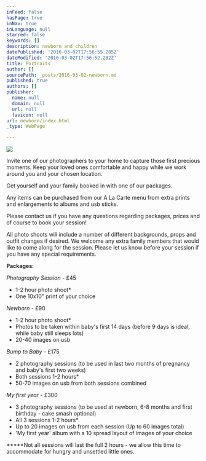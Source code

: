 ```yaml
---
inFeed: false
hasPage: true
inNav: true
inLanguage: null
starred: false
keywords: []
description: newborn and children
datePublished: '2016-03-02T17:56:55.285Z'
dateModified: '2016-03-02T17:56:52.202Z'
title: Portraits
author: []
sourcePath: _posts/2016-03-02-newborn.md
published: true
authors: []
publisher:
  name: null
  domain: null
  url: null
  favicon: null
url: newborn/index.html
_type: WebPage

---
```

![](https://s3-us-west-2.amazonaws.com/the-grid-img/p/2bd720a58be1eddf8be4e8091287226660a500b0.jpg)

Invite one of our photographers to your home to capture those first precious moments. Keep your loved ones comfortable and happy while we work around you and your chosen location.

Get yourself and your family booked in with one of our packages.

Any items can be purchased from our A La Carte menu from extra prints and enlargements to albums and usb sticks.

Please contact us if you have any questions regarding packages, prices and of course to book your session!

All photo shoots will include a number of different backgrounds, props and outfit changes if desired. We welcome any extra family members that would like to come along for the session. Please let us know before your session if you have any special requirements.

**Packages:**

_Photography Session_ - £45

* 1-2 hour photo shoot\*
* One 10x10" print of your choice

_Newborn_ - £90

* 1-2 hour photo shoot\*
* Photos to be taken within baby's first 14 days (before 9 days is ideal, while baby still sleeps lots)
* 20-40 images on usb

_Bump to Baby_ - £175

* 2 photography sessions (to be used in last two months of pregnancy and baby's first two weeks)
* Both sessions 1-2 hours\*
* 50-70 images on usb from both sessions combined

_My first year_ - £300

* 3 photography sessions (to be used at newborn, 6-8 months and first birthday - cake smash optional)
* All 3 sessions 1-2 hours\*
* Up to 20 images on usb from each session (Up to 60 images total)
* 'My first year' album with a 10 spread layout of images of your choice

**\***Not all sessions will last the full 2 hours - we allow this time to accommodate for hungry and unsettled little ones.